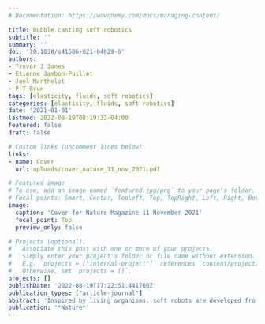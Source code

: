 ```yaml
---
# Documentation: https://wowchemy.com/docs/managing-content/

title: Bubble casting soft robotics
subtitle: ''
summary: ''
doi: '10.1038/s41586-021-04029-6'
authors:
- Trevor J Jones
- Etienne Jambon-Puillet
- Joel Marthelot
- P-T Brun
tags: [elasticity, fluids, soft robotics]
categories: [elasticity, fluids, soft robotics]
date: '2021-01-01'
lastmod: 2022-08-19T08:19:32-04:00
featured: false
draft: false

# Custom links (uncomment lines below)
links: 
- name: Cover
  url: uploads/cover_nature_11_nov_2021.pdf

# Featured image
# To use, add an image named `featured.jpg/png` to your page's folder.
# Focal points: Smart, Center, TopLeft, Top, TopRight, Left, Right, BottomLeft, Bottom, BottomRight.
image:
  caption: 'Cover for Nature Magazine 11 November 2021'
  focal_point: Top
  preview_only: false

# Projects (optional).
#   Associate this post with one or more of your projects.
#   Simply enter your project's folder or file name without extension.
#   E.g. `projects = ["internal-project"]` references `content/project/deep-learning/index.md`.
#   Otherwise, set `projects = []`.
projects: []
publishDate: '2022-08-19T17:22:51.441766Z'
publication_types: ["article-journal"]
abstract: 'Inspired by living organisms, soft robots are developed from intrinsically compliant materials, enabling continuous motions that mimic animal and vegetal movement. In soft robots, the canonical hinges and bolts are replaced by elastomers assembled into actuators programmed to change shape following the application of stimuli, for example pneumatic inflation. The morphing information is typically directly embedded within the shape of these actuators, whose assembly is facilitated by recent advances in rapid prototyping techniques. Yet, these manufacturing processes have limitations in scalability, design flexibility and robustness. Here we demonstrate a new all-in-one methodology for the fabrication and the programming of soft machines. Instead of relying on the assembly of individual parts, our approach harnesses interfacial flows in elastomers that progressively cure to robustly produce monolithic pneumatic actuators whose shape can easily be tailored to suit applications ranging from artificial muscles to grippers. We rationalize the fluid mechanics at play in the assembly of our actuators and model their subsequent morphing. We leverage this quantitative knowledge to program these soft machines and produce complex functionalities, for example sequential motion obtained from a monotonic stimulus. We expect that the flexibility, robustness and predictive nature of our methodology will accelerate the proliferation of soft robotics by enabling the assembly of complex actuators, for example long, tortuous or vascular structures, thereby paving the way towards new functionalities stemming from geometric and material nonlinearities.'
publication: '*Nature*'
---
```

